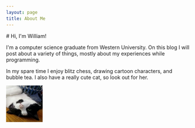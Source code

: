 ```yaml
---
layout: page
title: About Me
---
```

<link rel="stylesheet" href="https://cdnjs.cloudflare.com/ajax/libs/font-awesome/6.0.0/css/all.min.css" integrity="sha512-9usAa10IRO0HhonpyAIVpjrylPvoDwiPUiKdWk5t3PyolY1cOd4DSE0Ga+ri4AuTroPR5aQvXU9xC6qOPnzFeg==" crossorigin="anonymous" referrerpolicy="no-referrer" />
# Hi, I'm William!

I'm a computer science graduate from Western University. On this blog I will post about a variety of 
things, mostly about my experiences while programming.

In my spare time I enjoy blitz chess, drawing cartoon characters, and bubble tea. 
I also have a really cute cat, so look out for her.

<img float="right" src="/images/cat.jpeg" width="100" height="100">
